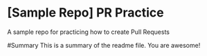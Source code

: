 # [Sample Repo] PR Practice
A sample repo for practicing how to create Pull Requests

#Summary
This is a summary of the readme file. You are awesome!